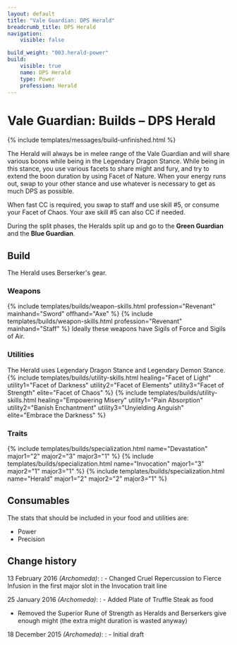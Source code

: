```yaml
---
layout: default
title: "Vale Guardian: DPS Herald"
breadcrumb_title: DPS Herald
navigation:
    visible: false

build_weight: "003.herald-power"
build:
    visible: true
    name: DPS Herald
    type: Power
    profession: Herald
---
```


# Vale Guardian: Builds &ndash; DPS Herald
{% include templates/messages/build-unfinished.html %}

The Herald will always be in melee range of the Vale Guardian and will share various boons while being in the Legendary Dragon Stance.
While being in this stance, you use various facets to share might and fury, and try to extend the boon duration by using Facet of Nature.
When your energy runs out, swap to your other stance and use whatever is necessary to get as much DPS as possible.

When fast CC is required, you swap to staff and use skill #5, or consume your Facet of Chaos.
Your axe skill #5 can also CC if needed.

During the split phases, the Heralds split up and go to the **Green Guardian** and the **Blue Guardian**.

## Build
The Herald uses Berserker's gear.

### Weapons
{% include templates/builds/weapon-skills.html profession="Revenant" mainhand="Sword" offhand="Axe" %}
{% include templates/builds/weapon-skills.html profession="Revenant" mainhand="Staff" %}
Ideally these weapons have Sigils of Force and Sigils of Air.

### Utilities
The Herald uses Legendary Dragon Stance and Legendary Demon Stance.
{% include templates/builds/utility-skills.html healing="Facet of Light" utility1="Facet of Darkness" utility2="Facet of Elements" utility3="Facet of Strength" elite="Facet of Chaos" %}
{% include templates/builds/utility-skills.html healing="Empowering Misery" utility1="Pain Absorption" utility2="Banish Enchantment" utility3="Unyielding Anguish" elite="Embrace the Darkness" %}

### Traits
{% include templates/builds/specialization.html name="Devastation" major1="2" major2="3" major3="1" %}
{% include templates/builds/specialization.html name="Invocation" major1="3" major2="1" major3="1" %}
{% include templates/builds/specialization.html name="Herald" major1="2" major2="2" major3="1" %}

## Consumables
The stats that should be included in your food and utilities are:

- Power
- Precision

## Change history
13 February 2016 *(Archomeda)*:
: - Changed Cruel Repercussion to Fierce Infusion in the first major slot in the Invocation trait line

25 January 2016 *(Archomeda)*:
: - Added Plate of Truffle Steak as food
- Removed the Superior Rune of Strength as Heralds and Berserkers give enough might (the extra might duration is wasted anyway)

18 December 2015 *(Archomeda)*:
: - Initial draft
